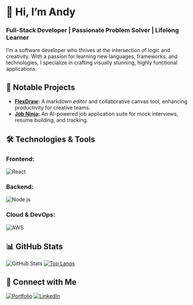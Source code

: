 # 👋 Hi, I’m Andy
### Full-Stack Developer | Passionate Problem Solver | Lifelong Learner

I’m a software developer who thrives at the intersection of logic and creativity. With a passion for learning new languages, frameworks, and technologies, I specialize in crafting visually stunning, highly functional applications.

## 🌟 Notable Projects
- **[FlexDraw](https://github.com/aalfonsodev/FlexDraw):** A markdown editor and collaborative canvas tool, enhancing productivity for creative teams.
- **[Job Ninja](https://github.com/aalfonsodev/JobNinja):** An AI-powered job application suite for mock interviews, resume building, and tracking.

## 🛠️ Technologies & Tools
### Frontend:
![React](https://skillicons.dev/icons?i=react,nextjs,tailwind,css,html)
### Backend:
![Node.js](https://skillicons.dev/icons?i=nodejs,express,java,python)
### Cloud & DevOps:
![AWS](https://skillicons.dev/icons?i=aws,azure,docker,firebase)

## 📊 GitHub Stats
![GitHub Stats](https://github-readme-stats.vercel.app/api?username=aalfonsodev&show_icons=true&theme=radical)
[![Top Langs](https://github-readme-stats.vercel.app/api/top-langs/?username=aalfonsodev&layout=compact&theme=radical)](https://github.com/aalfonsodev/github-readme-stats)

## 🔗 Connect with Me
[![Portfolio](https://img.shields.io/badge/Portfolio-blue?style=for-the-badge&logo=web)](https://alphonsdev.com)
[![LinkedIn](https://img.shields.io/badge/LinkedIn-0077B5?style=for-the-badge&logo=linkedin&logoColor=white)](https://www.linkedin.com/in/aalfonsodev/)



